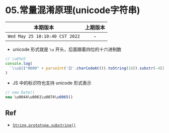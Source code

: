 # 05.常量混淆原理(unicode字符串)

|本期版本| 上期版本
|:---:|:---:
`Wed May 25 10:10:40 CST 2022` | -

* unicode 形式就是 `\u` 开头，后面跟着四位的十六进制数

```js
// \u65e5
console.log(
  `\\u${("0000" + parseInt('日'.charCodeAt()).toString(16)).substr(-4)}`
)
```

* JS 中的标识符也支持 unicode 形式表示

```js
// new Date()
new \u0044\u0061\u0074\u0065()
```

## Ref

* [`String.prototype.substring()`](https://developer.mozilla.org/zh-CN/docs/Web/JavaScript/Reference/Global_Objects/String/substring)